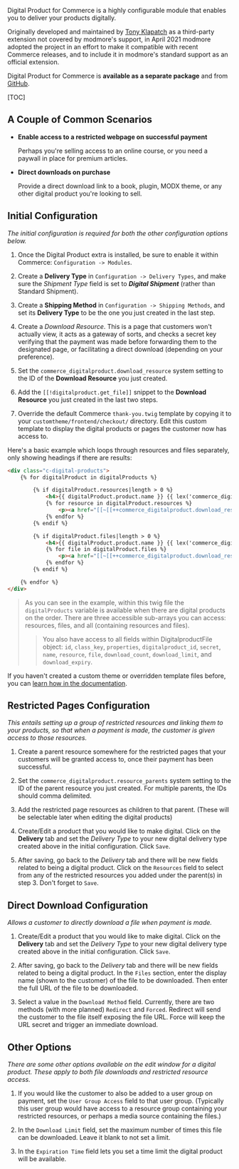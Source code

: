 Digital Product for Commerce is a highly configurable module that enables you to deliver your products digitally.

Originally developed and maintained by [Tony Klapatch](https://github.com/tonyklapatch) as a third-party extension not covered by modmore's support,
in April 2021 modmore adopted the project in an effort to make it compatible with recent Commerce releases,
and to include it in modmore's standard support as an official extension.

Digital Product for Commerce is **available as a separate package** and from [GitHub](https://github.com/modmore/Commerce_DigitalProduct).

[TOC]

## A Couple of Common Scenarios

- **Enable access to a restricted webpage on successful payment**

  Perhaps you're selling access to an online course, or you need a paywall in place for premium articles.


- **Direct downloads on purchase**

  Provide a direct download link to a book, plugin, MODX theme, or any other digital product you're looking to sell.

## Initial Configuration

*The initial configuration is required for both the other configuration options below.*

1. Once the Digital Product extra is installed, be sure to enable it within Commerce: `Configuration -> Modules`.


2. Create a **Delivery Type** in `Configuration -> Delivery Types`, and make sure the *Shipment Type* field is set to ***Digital Shipment*** (rather than Standard Shipment).


3. Create a **Shipping Method** in `Configuration -> Shipping Methods`, and set its **Delivery Type** to be the one you just created in the last step.


4. Create a *Download Resource*. This is a page that customers won't actually view, it acts as a gateway of sorts, and checks a secret key verifying that the payment was made before forwarding them to the designated page, or facilitating a direct download (depending on your preference).


5. Set the `commerce_digitalproduct.download_resource` system setting to the ID of the **Download Resource** you just created.


6. Add the `[[!digitalproduct.get_file]]` snippet to the **Download Resource** you just created in the last two steps.


7. Override the default Commerce `thank-you.twig` template by copying it to your `customtheme/frontend/checkout/` directory.
   Edit this custom template to display the digital products or pages the customer now has access to.

Here's a basic example which loops through resources and files separately, only showing headings if there are results:

```html
<div class="c-digital-products">
    {% for digitalProduct in digitalProducts %}

        {% if digitalProduct.resources|length > 0 %}
            <h4>{{ digitalProduct.product.name }} {{ lex('commerce_digitalproduct.pages') }}</h4>
            {% for resource in digitalProduct.resources %}
                <p><a href="[[~[[++commerce_digitalproduct.download_resource]]]]?secret={{ resource.secret }}">{{ resource.name }}</a></p>
            {% endfor %}
        {% endif %}

        {% if digitalProduct.files|length > 0 %}
            <h4>{{ digitalProduct.product.name }} {{ lex('commerce_digitalproduct.files') }}</h4>
            {% for file in digitalProduct.files %}
                <p><a href="[[~[[++commerce_digitalproduct.download_resource]]]]?secret={{ file.secret }}">{{ file.name }}</a></p>
            {% endfor %}
        {% endif %}

    {% endfor %}
</div>
```
> As you can see in the example, within this twig file the `digitalProducts` variable is available when there are digital products on the order. There are three accessible sub-arrays you can access: resources, files, and all (containing resources and files).
>> You also have access to all fields within DigitalproductFile object: `id`, `class_key`, `properties`, `digitalproduct_id`, `secret`, `name`, `resource`, `file`, `download_count`, `download_limit`, and `download_expiry`.

If you haven't created a custom theme or overridden template files before, you can [learn how in the documentation](https://docs.modmore.com/en/Commerce/v1/Front-end_Theming.html).


## Restricted Pages Configuration

*This entails setting up a group of restricted resources and linking them to your products, so that when a payment is made, the customer is given access to those resources.*

1. Create a parent resource somewhere for the restricted pages that your customers will be granted access to, once their payment has been successful.


2. Set the `commerce_digitalproduct.resource_parents` system setting to the ID of the parent resource you just created. For multiple parents, the IDs should comma delimited.


3. Add the restricted page resources as children to that parent. (These will be selectable later when editing the digital products)


4. Create/Edit a product that you would like to make digital. Click on the **Delivery** tab and set the *Delivery Type* to your new digital delivery type created above in the initial configuration. Click `Save`.


5. After saving, go back to the *Delivery* tab and there will be new fields related to being a digital product. Click on the `Resources` field to select from any of the restricted resources you added under the parent(s) in step 3. Don't forget to `Save`.


## Direct Download Configuration

*Allows a customer to directly download a file when payment is made.*

1. Create/Edit a product that you would like to make digital. Click on the **Delivery** tab and set the *Delivery Type* to your new digital delivery type created above in the initial configuration. Click `Save`.


2. After saving, go back to the *Delivery* tab and there will be new fields related to being a digital product. In the `Files` section, enter the display name (shown to the customer) of the file to be downloaded. Then enter the full URL of the file to be downloaded.


3. Select a value in the `Download Method` field. Currently, there are two methods (with more planned) `Redirect`  and `Forced`. Redirect will send the customer to the file itself exposing the file URL. Force will keep the URL secret and trigger an immediate download.


## Other Options

*There are some other options available on the edit window for a digital product. These apply to both file downloads and restricted resource access.*

1. If you would like the customer to also be added to a user group on payment, set the `User Group Access` field to that user group. (Typically this user group would have access to a resource group containing your restricted resources, or perhaps a media source containing the files.)


2. In the `Download Limit` field, set the maximum number of times this file can be downloaded. Leave it blank to not set a limit.


3. In the `Expiration Time` field lets you set a time limit the digital product will be available.